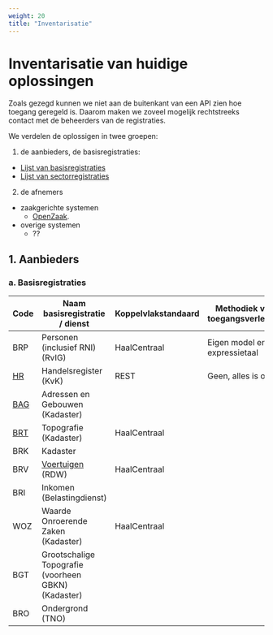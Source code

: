 ```yaml
---
weight: 20
title: "Inventarisatie"
---
```


# Inventarisatie van huidige oplossingen

Zoals gezegd kunnen we niet aan de buitenkant van een API zien hoe toegang geregeld is. Daarom maken we zoveel
mogelijk rechtstreeks contact met de beheerders van de registraties. 

We verdelen de oplossigen in twee groepen:
1. de aanbieders, de basisregistraties:
  - [Lijst van basisregistraties](https://www.digitaleoverheid.nl/overzicht-van-alle-onderwerpen/stelsel-van-basisregistraties/10-basisregistraties/)
  - [Lijst van sectorregistraties](https://www.digitaleoverheid.nl/overzicht-van-alle-onderwerpen/stelsel-van-basisregistraties/sectorregistraties/)
2. de afnemers
  - zaakgerichte systemen
    - [OpenZaak](https://github.com/open-zaak/open-zaak/blob/d9c14e1257d6ec6751b218b18cdd9eae4b8f9b63/docs/manual/general.rst#api-autorisaties).
  - overige systemen
    - ??

## 1. Aanbieders
### a. Basisregistraties

| Code                                                                       | Naam basisregistratie / dienst                                                                                   | Koppelvlakstandaard | Methodiek van toegangsverlening |
|----------------------------------------------------------------------------|------------------------------------------------------------------------------------------------------------------|---------------------|---------------------------------|
| BRP                                                                        | Personen (inclusief RNI) (RvIG)                                                                                  | HaalCentraal        | Eigen model en expressietaal    |
| [HR](https://www.kvk.nl/producten-bestellen/kvk-api/)                      | Handelsregister (KvK)                                                                                            | REST                | Geen, alles is open             |
| [BAG](https://github.com/lvbag/BAG-API/tree/master)                        | Adressen en Gebouwen (Kadaster)                                                                                  |                     |                                 |
| [BRT](https://www.kadaster.nl/zakelijk/registraties/basisregistraties/brt) | Topografie (Kadaster)                                                                                            | HaalCentraal        |                                 |
| BRK                                                                        | Kadaster                                                                                                         |                     |                                 |
| BRV                                                                        | [Voertuigen](https://www.rdw.nl/over-rdw/dienstverlening/betaald-toegang-tot-ongevoelige-kentekengegevens) (RDW) | HaalCentraal        |                                 |
| BRI                                                                        | Inkomen (Belastingdienst)                                                                                        |                     |                                 |
| WOZ                                                                        | Waarde Onroerende Zaken (Kadaster)                                                                               | HaalCentraal        |                                 |
| BGT                                                                        | Grootschalige Topografie (voorheen GBKN) (Kadaster)                                                              |                     |                                 |
| BRO                                                                        | Ondergrond (TNO)                                                                                                 |                     |                                 |
